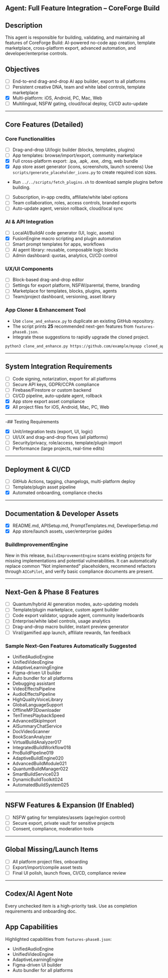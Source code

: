 ## Agent: Full Feature Integration – CoreForge Build

## Description
This agent is responsible for building, validating, and maintaining all features of CoreForge Build: AI-powered no-code app creation, template marketplace, cross-platform export, advanced automation, and developer/enterprise controls.

## Objectives
- [ ] End-to-end drag-and-drop AI app builder, export to all platforms
- [ ] Persistent creative DNA, team and white label controls, template marketplace
 - [x] Multi-platform: iOS, Android, PC, Mac, Web
- [ ] Multilingual, NSFW gating, cloud/local deploy, CI/CD auto-update

---

## Core Features (Detailed)

### Core Functionalities
- [ ] Drag-and-drop UI/logic builder (blocks, templates, plugins)
- [ ] App templates: browse/import/export, community marketplace
- [x] Full cross-platform export: .ipa, .apk, .exe, .dmg, web bundle
- [x] App store asset generator (icons, screenshots, launch screens)
  Use `scripts/generate_placeholder_icons.py` to create required icon sizes.
- Run `../../scripts/fetch_plugins.sh` to download sample plugins before building.
- [ ] Subscription, in-app credits, affiliate/white label options
- [ ] Team collaboration, roles, access controls, branded exports
- [ ] Auto-update agent, version rollback, cloud/local sync

### AI & API Integration
- [ ] LocalAI/BuildAI code generator (UI, logic, assets)
- [x] FusionEngine macro scripting and plugin automation
- [ ] Smart prompt templates for apps, workflows
- [ ] AI agent library: reusable, composable logic blocks
- [ ] Admin dashboard: quotas, analytics, CI/CD control

### UX/UI Components
- [ ] Block-based drag-and-drop editor
- [ ] Settings for export platform, NSFW/parental, theme, branding
- [ ] Marketplace for templates, blocks, plugins, agents
- [ ] Team/project dashboard, versioning, asset library

### App Cloner & Enhancement Tool
- Use `clone_and_enhance.py` to duplicate an existing GitHub repository.
- The script prints **25** recommended next-gen features from `features-phase8.json`.
- Integrate these suggestions to rapidly upgrade the cloned project.

```bash
python3 clone_and_enhance.py https://github.com/example/myapp cloned_app
```

---

## System Integration Requirements
- [ ] Code signing, notarization, export for all platforms
- [ ] Secure API keys, GDPR/CCPA compliance
- [ ] Firebase/Firestore or custom backend
- [ ] CI/CD pipeline, auto-update agent, rollback
 - [x] App store export asset compliance
 - [x] All project files for iOS, Android, Mac, PC, Web

---

-## Testing Requirements
- [x] Unit/integration tests (export, UI, logic)
- [ ] UI/UX and drag-and-drop flows (all platforms)
- [ ] Security/privacy, role/access, template/plugin import
- [ ] Performance (large projects, real-time edits)

---

## Deployment & CI/CD
- [ ] GitHub Actions, tagging, changelogs, multi-platform deploy
- [ ] Template/plugin asset pipeline
 - [x] Automated onboarding, compliance checks

---

## Documentation & Developer Assets
- [x] README.md, APISetup.md, PromptTemplates.md, DeveloperSetup.md
 - [x] App store/launch assets, user/enterprise guides

### BuildImprovementEngine
New in this release, `BuildImprovementEngine` scans existing projects for
missing implementations and potential vulnerabilities. It can automatically
replace common "Not implemented" placeholders, recommend refactors through
`AICoPilot`, and verify basic compliance documents are present.

---

## Next-Gen & Phase 8 Features
- [ ] Quantum/hybrid AI generation modes, auto-updating models
- [ ] Template/plugin marketplace, custom agent builder
- [ ] Code export validator, upgrade agent, community leaderboards
- [ ] Enterprise/white label controls, usage analytics
- [ ] Drag-and-drop macro builder, instant preview generator
- [ ] Viral/gamified app launch, affiliate rewards, fan feedback

### Sample Next-Gen Features Automatically Suggested
- UnifiedAudioEngine
- UnifiedVideoEngine
- AdaptiveLearningEngine
- Figma-driven UI builder
- Auto bundler for all platforms
- Debugging assistant
- VideoEffectsPipeline
- AudioEffectsPipeline
- HighQualityVoiceLibrary
- GlobalLanguageSupport
- OfflineMP3Downloader
- TenTimesPlaybackSpeed
- AdvancedSkipImport
- AISummaryChatService
- DocVideoScanner
- BookScanAnalyzer
- VirtualBuildAnalyzer017
- IntegratedBuildWorkflow018
- ProBuildPipeline019
- AdaptiveBuildEngine020
- AdvancedBuildModule021
- QuantumBuildManager022
- SmartBuildService023
- DynamicBuildToolkit024
- AutomatedBuildSystem025

---

## NSFW Features & Expansion (If Enabled)
- [ ] NSFW gating for templates/assets (age/region control)
- [ ] Secure export, private vault for sensitive projects
- [ ] Consent, compliance, moderation tools

---

## Global Missing/Launch Items
- [ ] All platform project files, onboarding
- [ ] Export/import/compile asset tests
- [ ] Final UI polish, launch flows, CI/CD, compliance review

---

## Codex/AI Agent Note
Every unchecked item is a high-priority task. Use as completion requirements and onboarding doc.

## App Capabilities

Highlighted capabilities from `features-phase8.json`:
- UnifiedAudioEngine
- UnifiedVideoEngine
- AdaptiveLearningEngine
- Figma-driven UI builder
- Auto bundler for all platforms
